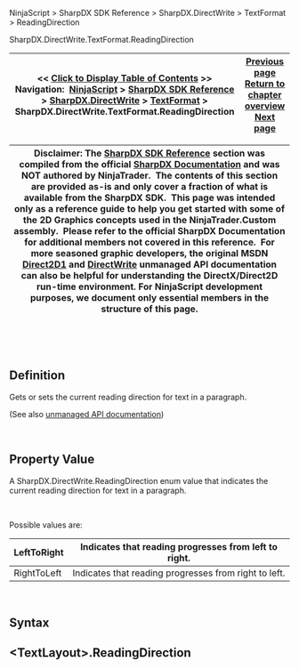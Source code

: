 ﻿


NinjaScript \> SharpDX SDK Reference \> SharpDX.DirectWrite \> TextFormat \> ReadingDirection






















SharpDX.DirectWrite.TextFormat.ReadingDirection







| \<\< [Click to Display Table of Contents](sharpdx_directwrite_textformat_readingdirection.md) \>\> **Navigation:**     [NinjaScript](ninjascript-1.md) \> [SharpDX SDK Reference](sharpdx_sdk_reference-1.md) \> [SharpDX.DirectWrite](sharpdx_directwrite-1.md) \> [TextFormat](sharpdx_directwrite_textformat-1.md) \> SharpDX.DirectWrite.TextFormat.ReadingDirection | [Previous page](sharpdx_directwrite_textformat_paragraphalignment-1.md) [Return to chapter overview](sharpdx_directwrite_textformat-1.md) [Next page](sharpdx_directwrite_textformat_textalignment-1.md) |
| --- | --- |













| Disclaimer: The [SharpDX SDK Reference](sharpdx_sdk_reference-1.md) section was compiled from the official [SharpDX Documentation](http://sharpdx.org/) and was NOT authored by NinjaTrader.  The contents of this section are provided as\-is and only cover a fraction of what is available from the SharpDX SDK.  This page was intended only as a reference guide to help you get started with some of the 2D Graphics concepts used in the NinjaTrader.Custom assembly.  Please refer to the official SharpDX Documentation for additional members not covered in this reference.  For more seasoned graphic developers, the original MSDN [Direct2D1](https://msdn.microsoft.com/en-us/library/windows/desktop/dd370990.aspx) and [DirectWrite](https://msdn.microsoft.com/en-us/library/windows/desktop/dd368038.aspx) unmanaged API documentation can also be helpful for understanding the DirectX/Direct2D run\-time environment. For NinjaScript development purposes, we document only essential members in the structure of this page. |
| --- |



 


 


## Definition


Gets or sets the current reading direction for text in a paragraph. 


(See also [unmanaged API documentation](http://msdn.microsoft.com/en-us/library/dd316678.aspx))


 


## Property Value


A SharpDX.DirectWrite.ReadingDirection enum value that indicates the current reading direction for text in a paragraph.


 


Possible values are:




| LeftToRight | Indicates that reading progresses from left to right. |
| --- | --- |
| RightToLeft | Indicates that reading progresses from right to left. |



 


## Syntax


## \<TextLayout\>.ReadingDirection








